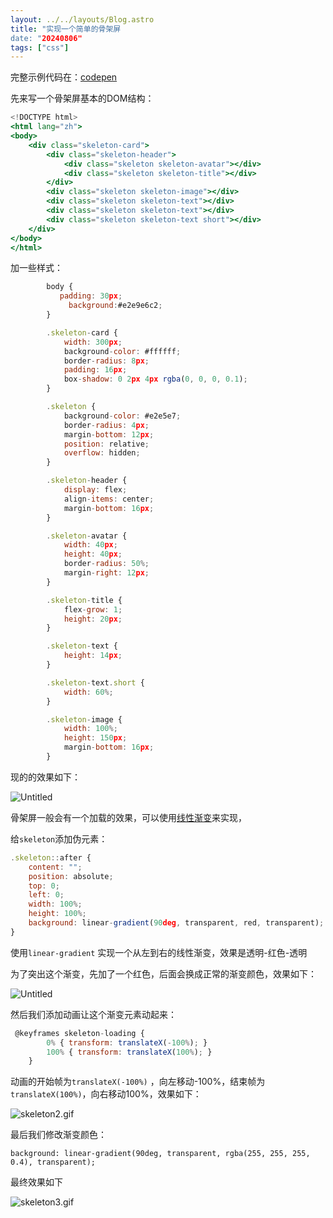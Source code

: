 ```yaml
---
layout: ../../layouts/Blog.astro
title: "实现一个简单的骨架屏
date: "20240806"
tags: ["css"]
---
```




完整示例代码在：[codepen](https://codepen.io/ac-greener/pen/YzoQpbm)

先来写一个骨架屏基本的DOM结构：

```jsx
<!DOCTYPE html>
<html lang="zh">
<body>
    <div class="skeleton-card">
        <div class="skeleton-header">
            <div class="skeleton skeleton-avatar"></div>
            <div class="skeleton skeleton-title"></div>
        </div>
        <div class="skeleton skeleton-image"></div>
        <div class="skeleton skeleton-text"></div>
        <div class="skeleton skeleton-text"></div>
        <div class="skeleton skeleton-text short"></div>
    </div>
</body>
</html>
```

加一些样式：

```jsx
        body {
           padding: 30px;
	         background:#e2e9e6c2;
        }

        .skeleton-card {
            width: 300px;
            background-color: #ffffff;
            border-radius: 8px;
            padding: 16px;
            box-shadow: 0 2px 4px rgba(0, 0, 0, 0.1);
        }

        .skeleton {
            background-color: #e2e5e7;
            border-radius: 4px;
            margin-bottom: 12px;
            position: relative;
            overflow: hidden;
        }

        .skeleton-header {
            display: flex;
            align-items: center;
            margin-bottom: 16px;
        }

        .skeleton-avatar {
            width: 40px;
            height: 40px;
            border-radius: 50%;
            margin-right: 12px;
        }

        .skeleton-title {
            flex-grow: 1;
            height: 20px;
        }

        .skeleton-text {
            height: 14px;
        }

        .skeleton-text.short {
            width: 60%;
        }

        .skeleton-image {
            width: 100%;
            height: 150px;
            margin-bottom: 16px;
        }
```

现的的效果如下：

![Untitled](http://static.zhutongtong.cn/uPic/20240810htWhqv.png)

骨架屏一般会有一个加载的效果，可以使用[线性渐变](https://developer.mozilla.org/zh-CN/docs/Web/CSS/gradient/linear-gradient)来实现，

给`skeleton`添加伪元素：

```jsx
.skeleton::after {
    content: "";
    position: absolute;
    top: 0;
    left: 0;
    width: 100%;
    height: 100%;
    background: linear-gradient(90deg, transparent, red, transparent);
}
```

使用`linear-gradient`  实现一个从左到右的线性渐变，效果是透明-红色-透明

为了突出这个渐变，先加了一个红色，后面会换成正常的渐变颜色，效果如下：

![Untitled](http://static.zhutongtong.cn/uPic/20240810TYhXjP.png)

然后我们添加动画让这个渐变元素动起来：

```jsx
 @keyframes skeleton-loading {
        0% { transform: translateX(-100%); }
        100% { transform: translateX(100%); }
    }
```

动画的开始帧为`translateX(-100%)` ，向左移动-100%，结束帧为`translateX(100%)`，向右移动100%，效果如下：

![skeleton2.gif](http://static.zhutongtong.cn/uPic/20240810DzLG9R.gif)

最后我们修改渐变颜色：

```
background: linear-gradient(90deg, transparent, rgba(255, 255, 255, 0.4), transparent);
```

最终效果如下

![skeleton3.gif](http://static.zhutongtong.cn/uPic/20240810Bd2hbj.gif)